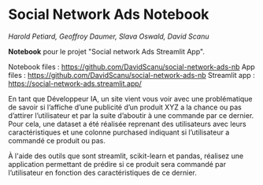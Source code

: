 # Social Network Ads Notebook

*Harold Petiard, Geoffroy Daumer, Slava Oswald, David Scanu*

**Notebook** pour le projet "Social network Ads Streamlit App".

Notebook files : https://github.com/DavidScanu/social-network-ads-nb
App files : https://github.com/DavidScanu/social-network-ads-nb
Streamlit app : https://social-network-ads.streamlit.app/

En tant que Développeur IA, un site vient vous voir avec une problématique de savoir si l’affiche d’une publicité d’un produit XYZ a la chance ou pas d’attirer l’utilisateur et par la suite d’aboutir à une commande par ce dernier. Pour cela, une dataset a été réalisée reprenant des utilisateurs avec leurs caractéristiques et une colonne purchased indiquant si l’utilisateur a commandé ce produit ou pas.

À l'aide des outils que sont streamlit, scikit-learn et pandas, réalisez une application permettant de prédire si ce produit sera commandé par l’utilisateur en fonction des caractéristiques de ce dernier.
